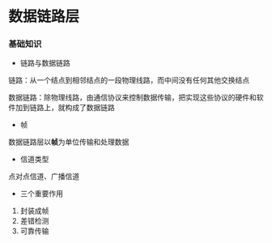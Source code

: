 # 数据链路层


### 基础知识

* 链路与数据链路

链路：从一个结点到相邻结点的一段物理线路，而中间没有任何其他交换结点

数据链路：除物理线路，由通信协议来控制数据传输，把实现这些协议的硬件和软件加到链路上，就构成了数据链路


* 帧

数据链路层以**帧**为单位传输和处理数据


* 信道类型

点对点信道、广播信道


* 三个重要作用

1. 封装成帧
2. 差错检测
3. 可靠传输
